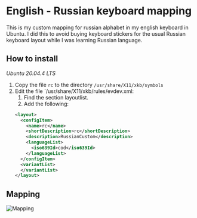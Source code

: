 # English - Russian keyboard mapping

This is my custom mapping for russian alphabet in my english keyboard in Ubuntu.
I did this to avoid buying keyboard stickers for the usual Russian keyboard layout while I was learning Russian language.


## How to install

_Ubuntu 20.04.4 LTS_

1) Copy the file `rc` to the directory `/usr/share/X11/xkb/symbols`
2) Edit the file `/usr/share/X11/xkb/rules/evdev.xml:
   1) Find the section layoutlist.
   2) Add the following:
    ```xml
    <layout>
      <configItem>
        <name>rc</name>
        <shortDescription>rc</shortDescription>
        <description>RussianCustom</description>
        <languageList>
          <iso639Id>cod</iso639Id>
        </languageList>
      </configItem>
      <variantList>
      </variantList>
    </layout>
   ```
   
## Mapping

![Mapping](mapping.png)

